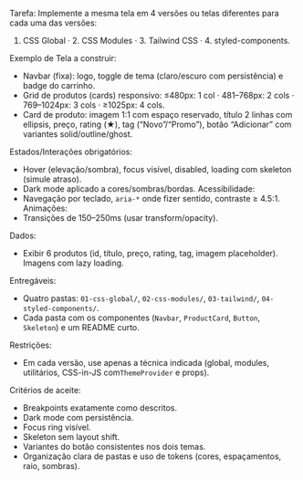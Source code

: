 Tarefa: Implemente a mesma tela em 4 versões ou telas diferentes para cada uma das
versões:

1. CSS Global · 2. CSS Modules · 3. Tailwind CSS · 4. styled-components.

Exemplo de Tela a construir:

- Navbar (fixa): logo, toggle de tema (claro/escuro com persistência) e badge do carrinho.
- Grid de produtos (cards) responsivo: ≤480px: 1 col · 481–768px: 2 cols · 769–1024px: 3
  cols · ≥1025px: 4 cols.
- Card de produto: imagem 1:1 com espaço reservado, título 2 linhas com ellipsis, preço,
  rating (★), tag (“Novo”/“Promo”), botão “Adicionar” com variantes solid/outline/ghost.

Estados/Interações obrigatórios:

- Hover (elevação/sombra), focus visível, disabled, loading com skeleton (simule atraso).
- Dark mode aplicado a cores/sombras/bordas.
  Acessibilidade:
- Navegação por teclado, `aria-*` onde fizer sentido, contraste ≥ 4.5:1.
  Animações:
- Transições de 150–250ms (usar transform/opacity).

Dados:

- Exibir 6 produtos (id, título, preço, rating, tag, imagem placeholder). Imagens com lazy
  loading.

Entregáveis:

- Quatro pastas: `01-css-global/`, `02-css-modules/`, `03-tailwind/`,
  `04-styled-components/`.
- Cada pasta com os componentes (`Navbar`, `ProductCard`, `Button`, `Skeleton`) e um
  README curto.

Restrições:

- Em cada versão, use apenas a técnica indicada (global, modules, utilitários, CSS-in-JS com`ThemeProvider` e props).

Critérios de aceite:

- Breakpoints exatamente como descritos.
- Dark mode com persistência.
- Focus ring visível.
- Skeleton sem layout shift.
- Variantes do botão consistentes nos dois temas.
- Organização clara de pastas e uso de tokens (cores, espaçamentos, raio, sombras).
